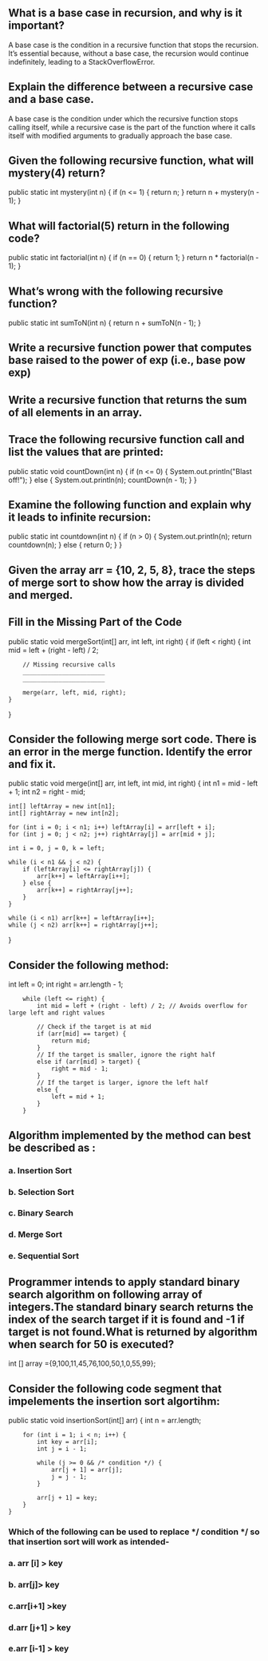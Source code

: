 ## What is a base case in recursion, and why is it important?
A base case is the condition in a recursive function that stops the recursion. It’s essential because, without a base case, the recursion would continue indefinitely, leading to a StackOverflowError.
## Explain the difference between a recursive case and a base case.
A base case is the condition under which the recursive function stops calling itself, while a recursive case is the part of the function where it calls itself with modified arguments to gradually approach the base case.
## Given the following recursive function, what will mystery(4) return?
public static int mystery(int n) {
    if (n <= 1) {
        return n;
    }
    return n + mystery(n - 1);
}
## What will factorial(5) return in the following code?

public static int factorial(int n) {
    if (n == 0) {
        return 1;
    }
    return n * factorial(n - 1);
}

## What’s wrong with the following recursive function?

public static int sumToN(int n) {
    return n + sumToN(n - 1);
}

## Write a recursive function power that computes base raised to the power of exp (i.e., base pow exp)

## Write a recursive function that returns the sum of all elements in an array.

## Trace the following recursive function call and list the values that are printed:

public static void countDown(int n) {
    if (n <= 0) {
        System.out.println("Blast off!");
    } else {
        System.out.println(n);
        countDown(n - 1);
    }
}

## Examine the following function and explain why it leads to infinite recursion:
public static int countdown(int n) {
    if (n > 0) {
        System.out.println(n);
        return countdown(n);
    } else {
        return 0;
    }
}

## Given the array arr = {10, 2, 5, 8}, trace the steps of merge sort to show how the array is divided and merged.

## Fill in the Missing Part of the Code

public static void mergeSort(int[] arr, int left, int right) {
    if (left < right) {
        int mid = left + (right - left) / 2;

        // Missing recursive calls
        _______________________
        _______________________

        merge(arr, left, mid, right);
    }
}

## Consider the following merge sort code. There is an error in the merge function. Identify the error and fix it.

public static void merge(int[] arr, int left, int mid, int right) {
    int n1 = mid - left + 1;
    int n2 = right - mid;

    int[] leftArray = new int[n1];
    int[] rightArray = new int[n2];

    for (int i = 0; i < n1; i++) leftArray[i] = arr[left + i];
    for (int j = 0; j < n2; j++) rightArray[j] = arr[mid + j];  

    int i = 0, j = 0, k = left;

    while (i < n1 && j < n2) {
        if (leftArray[i] <= rightArray[j]) {
            arr[k++] = leftArray[i++];
        } else {
            arr[k++] = rightArray[j++];
        }
    }

    while (i < n1) arr[k++] = leftArray[i++];
    while (j < n2) arr[k++] = rightArray[j++];
}

## Consider the following method:

   int left = 0;
        int right = arr.length - 1;

        while (left <= right) {
            int mid = left + (right - left) / 2; // Avoids overflow for large left and right values

            // Check if the target is at mid
            if (arr[mid] == target) {
                return mid;
            }
            // If the target is smaller, ignore the right half
            else if (arr[mid] > target) {
                right = mid - 1;
            }
            // If the target is larger, ignore the left half
            else {
                left = mid + 1;
            }
        }

## Algorithm implemented by the method can best be described as :
 ### a. Insertion Sort
 ### b. Selection Sort
 ### c. Binary Search
 ### d. Merge Sort
 ### e. Sequential Sort

 ## Programmer intends to apply standard binary search algorithm on following array of integers.The standard binary search returns the index of the search target if it is found and -1 if target is not found.What is returned by algorithm when search for 50 is executed?

 int [] array ={9,100,11,45,76,100,50,1,0,55,99};

## Consider the following code segment that impelements the insertion sort algortihm:

 public static void insertionSort(int[] arr) {
        int n = arr.length;

        for (int i = 1; i < n; i++) {
            int key = arr[i];
            int j = i - 1;

            while (j >= 0 && /* condition */) {
                arr[j + 1] = arr[j];
                j = j - 1;
            }

            arr[j + 1] = key;
        }
    }

### Which of the following can be used to replace */ condition */ so that insertion sort will work as intended-

### a. arr [i] > key
### b. arr[j]> key
### c.arr[i+1] >key
### d.arr [j+1] > key
### e.arr [i-1] > key
